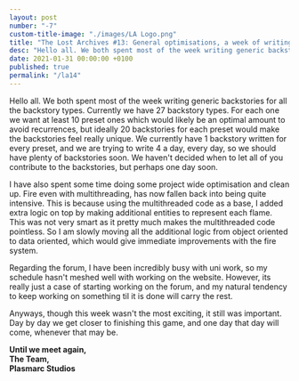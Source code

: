 ```yaml
---
layout: post
number: "-7"
custom-title-image: "./images/LA Logo.png"
title: "The Lost Archives #13: General optimisations, a week of writing and an update on the forum"
desc: "Hello all. We both spent most of the week writing generic backstories for all the backstory types. Currently we have 27 backstory types. For each one we want at least 10 preset ones which would likely be an optimal amount to avoid recurrences, but ideally 20 backstories for each preset would make the backstories feel really unique. We currently have 1 backstory written for every preset, and we are trying to write 4 a day, every day, so we should have plenty of backstories soon. We haven't decided when to let all of you contribute to the backstories, but perhaps one day soon."
date: 2021-01-31 00:00:00 +0100
published: true
permalink: "/la14"
---
```


Hello all. We both spent most of the week writing generic backstories for all the backstory types. Currently we have 27 backstory types. For each one we want at least 10 preset ones which would likely be an optimal amount to avoid recurrences, but ideally 20 backstories for each preset would make the backstories feel really unique. We currently have 1 backstory written for every preset, and we are trying to write 4 a day, every day, so we should have plenty of backstories soon. We haven't decided when to let all of you contribute to the backstories, but perhaps one day soon.

I have also spent some time doing some project wide optimisation and clean up. Fire even with multithreading, has now fallen back into being quite intensive. This is because using the multithreaded code as a base, I added extra logic on top by making additional entities to represent each flame. This was not very smart as it pretty much makes the multithreaded code pointless. So I am slowly moving all the additional logic from object oriented to data oriented, which would give immediate improvements with the fire system.

Regarding the forum, I have been incredibly busy with uni work, so my schedule hasn't meshed well with working on the website. However, its really just a case of starting working on the forum, and my natural tendency to keep working on something til it is done will carry the rest.

Anyways, though this week wasn't the most exciting, it still was important. Day by day we get closer to finishing this game, and one day that day will come, whenever that may be.

**Until we meet again,**\
**The Team,**\
**Plasmarc Studios**
